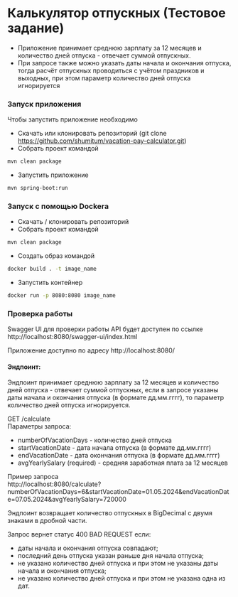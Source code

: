 # Калькулятор отпускных (Тестовое задание)

* Приложение принимает среднюю зарплату за 12 месяцев и количество дней отпуска - отвечает
суммой отпускных.
* При запросе также можно указать даты начала и окончания отпуска, тогда расчёт отпускных
проводиться с учётом праздников и выходных, при этом параметр количество дней отпуска игнорируется

### Запуск приложения

Чтобы запустить приложение необходимо
* Скачать или клонировать репозиторий (git clone https://github.com/shumitum/vacation-pay-calculator.git)
* Собрать проект командой
```bash
mvn clean package
```
* Запустить приложение
```bash
mvn spring-boot:run
```

### Запуск с помощью Dockerа

* Скачать / клонировать репозиторий
* Собрать проект командой
```bash
mvn clean package
```
* Создать образ командой
```bash
docker build . -t image_name
```
* Запустить контейнер
```bash
docker run -p 8080:8080 image_name
```
###  Проверка работы

Swagger UI для проверки работы API будет доступен по ссылке http://localhost:8080/swagger-ui/index.html

Приложение доступно по адресу http://localhost:8080/

#### Эндпоинт:  
Эндпоинт принимает среднюю зарплату за 12 месяцев и количество дней отпуска - отвечает
суммой отпускных, если в запросе указаны даты начала и окончания отпуска (в формате дд.мм.гггг), то 
параметр количество дней отпуска игнорируется.

GET /calculate  
Параметры запроса:  
- numberOfVacationDays - количество дней отпуска  
- startVacationDate - дата начала отпуска (в формате дд.мм.гггг)  
- endVacationDate -  дата окончания отпуска (в формате дд.мм.гггг)  
- avgYearlySalary (required) - средняя заработная плата за 12 месяцев  

Пример запроса  
http://localhost:8080/calculate?numberOfVacationDays=6&startVacationDate=01.05.2024&endVacationDate=07.05.2024&avgYearlySalary=720000

Эндпоинт возвращает количество отпускных в BigDecimal c двумя знаками в дробной части.  

Запрос вернет статус 400 BAD REQUEST если:
- даты начала и окончания отпуска совпадают;  
- последний день отпуска указан раньше дня начала отпуска;
- не указано количество дней отпуска и при этом не указаны даты начала и окончания отпуска;
- не указано количество дней отпуска и при этом не указана одна из дат.



